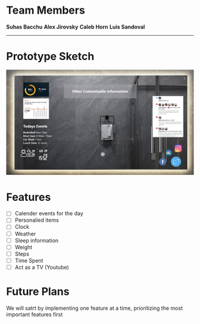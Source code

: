 # Team Members
**Suhas Bacchu**
**Alex Jirovsky**
**Caleb Horn**
**Luis Sandoval**

--------------
# Prototype Sketch
![Mirrior Prototype](Mirror.png)

# Features
- [ ] Calender events for the day
- [ ] Personalied items
- [ ] Clock
- [ ] Weather
- [ ] Sleep information
- [ ] Weight
- [ ] Steps
- [ ] Time Spent
- [ ] Act as a TV (Youtube)

# Future Plans
We will satrt by implementing one feature at a time, prioritizing the most important features first 